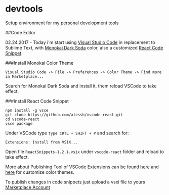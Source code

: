 # devtools
Setup environment for my personal development tools

##Code Editor

02.24.2017 - Today i'm start using [Visual Studio Code](https://code.visualstudio.com) in replacement to Sublime Text, with [Monokai Dark Soda](https://marketplace.visualstudio.com/items?itemName=AdamCaviness.theme-monokai-dark-soda) color, also a customized [React Code Snippet](https://github.com/alessh/vscode-react).

###Install Monokai Color Theme

```
Visual Studio Code -> File -> Preferences -> Color Theme -> Find more in Marketplace...
```
Search for Monokai Dark Soda and install it, them reload VSCode to take effect.

###Install React Code Snippet

```
npm install -g vsce
git clone https://github.com/alessh/vscode-react.git
cd vscode-react
vsce package
```

Under VSCode type <code>type CRTL + SHIFT + P</code> and search for:

```
Extensions: Install from VSIX... 
```

Open file <code>ReactSnippets-1.2.1.vsix</code> under <code>vscode-react</code> folder and reload to take effect.

More about Publishing Tool of VSCode Extensions can be found [here](https://code.visualstudio.com/docs/tools/vscecli) and [here](https://code.visualstudio.com/docs/customization/themes) for customize color themes.

To publish changes in code snippets just upload a vsxi file to yours [Marketplace Account](https://marketplace.visualstudio.com/manage/publishers/alessh)
